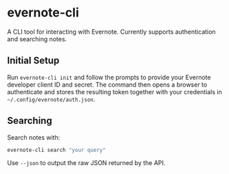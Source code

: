 # evernote-cli

A CLI tool for interacting with Evernote. Currently supports authentication and searching notes.

## Initial Setup

Run `evernote-cli init` and follow the prompts to provide your Evernote developer client ID and secret. The command then opens a browser to authenticate and stores the resulting token together with your credentials in `~/.config/evernote/auth.json`.

## Searching

Search notes with:

```bash
evernote-cli search "your query"
```

Use `--json` to output the raw JSON returned by the API.

